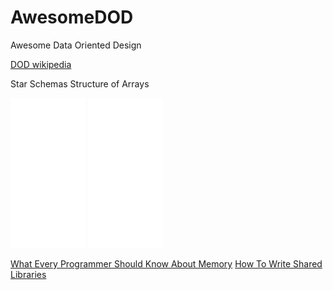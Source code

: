 # AwesomeDOD

Awesome Data Oriented Design



[DOD wikipedia](https://github.com/chadbrewbaker/AwesomeDOD)


Star Schemas
Structure of Arrays

<iframe style="width:120px;height:240px;" marginwidth="0" marginheight="0" scrolling="no" frameborder="0" src="//ws-na.amazon-adsystem.com/widgets/q?ServiceVersion=20070822&OneJS=1&Operation=GetAdHtml&MarketPlace=US&source=ac&ref=tf_til&ad_type=product_link&tracking_id=chadbrewbaker-20&marketplace=amazon&region=US&placement=1449373321&asins=1449373321&linkId=5523751f79ca7fbef05c77362dc409eb&show_border=false&link_opens_in_new_window=false&price_color=333333&title_color=0066c0&bg_color=ffffff">
    </iframe>

<iframe style="width:120px;height:240px;" marginwidth="0" marginheight="0" scrolling="no" frameborder="0" src="//ws-na.amazon-adsystem.com/widgets/q?ServiceVersion=20070822&OneJS=1&Operation=GetAdHtml&MarketPlace=US&source=ac&ref=tf_til&ad_type=product_link&tracking_id=chadbrewbaker-20&marketplace=amazon&region=US&placement=0133390098&asins=0133390098&linkId=f3d5fd13ba221b0df4e16aed231932bb&show_border=false&link_opens_in_new_window=false&price_color=333333&title_color=0066c0&bg_color=ffffff">
    </iframe>


[What Every Programmer Should Know About Memory](https://akkadia.org/drepper/cpumemory.pdf)
[How To Write Shared Libraries](https://www.akkadia.org/drepper/dsohowto.pdf)







